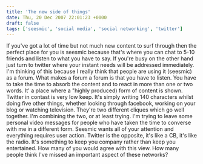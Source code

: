 ```yaml
---
title: 'The new side of things'
date: Thu, 20 Dec 2007 22:01:23 +0000
draft: false
tags: ['seesmic', 'social media', 'social networking', 'twitter']
---
```


If you've got a lot of time but not much new content to surf through then the perfect place for you is seesmic because that's where you can chat to 5-10 friends and listen to what you have to say. If you're busy on the other hand just turn to twitter where your instant needs will be addressed immediately. I'm thinking of this because I really think that people are using it (seesmic) as a forum. What makes a forum a forum is that you have to listen. You have to take the time to absorb the content and to react in more than one or two words. It' a place where a "highly produced) form of content is shown. Twitter in contast is very low keep. It's simply writing 140 characters whilst doing five other things, whether looking through facebook, working on your blog or watching television. They're two different cliques which go well together. I'm combining the two, or at least trying. I'm trying to leave some personal video messages for people who have taken the time to converse with me in a different form. Seesmic wants all of your attention and everything requires user action. Twitter is the opposite, it's like a CB, it's like the radio. It's something to keep you company rather than keep you entertained. How many of you would agree with this view. How many people think I've missed an important aspect of these networks?